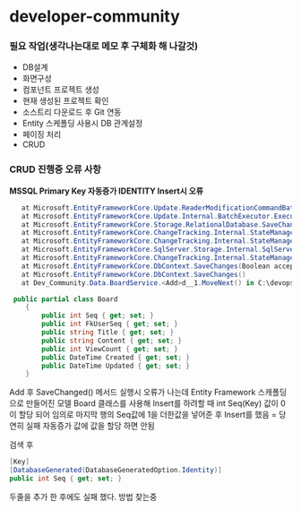 # developer-community

### 필요 작업(생각나는대로 메모 후 구체화 해 나갈것)
- DB설계
- 화면구성
- 컴포넌트 프로젝트 생성
- 현재 생성된 프로젝트 확인
- 소스트리 다운로드 후 Git 연동
- Entity 스케폴딩 사용시 DB 관계설정
- 페이징 처리
- CRUD

### CRUD 진행중 오류 사항
**MSSQL Primary Key 자동증가 IDENTITY Insert시 오류**  

```C#
   at Microsoft.EntityFrameworkCore.Update.ReaderModificationCommandBatch.Execute(IRelationalConnection connection)
   at Microsoft.EntityFrameworkCore.Update.Internal.BatchExecutor.Execute(IEnumerable`1 commandBatches, IRelationalConnection connection)
   at Microsoft.EntityFrameworkCore.Storage.RelationalDatabase.SaveChanges(IList`1 entries)
   at Microsoft.EntityFrameworkCore.ChangeTracking.Internal.StateManager.SaveChanges(IList`1 entriesToSave)
   at Microsoft.EntityFrameworkCore.ChangeTracking.Internal.StateManager.SaveChanges(DbContext _, Boolean acceptAllChangesOnSuccess)
   at Microsoft.EntityFrameworkCore.SqlServer.Storage.Internal.SqlServerExecutionStrategy.Execute[TState,TResult](TState state, Func`3 operation, Func`3 verifySucceeded)
   at Microsoft.EntityFrameworkCore.ChangeTracking.Internal.StateManager.SaveChanges(Boolean acceptAllChangesOnSuccess)
   at Microsoft.EntityFrameworkCore.DbContext.SaveChanges(Boolean acceptAllChangesOnSuccess)
   at Microsoft.EntityFrameworkCore.DbContext.SaveChanges()
   at Dev_Community.Data.BoardService.<Add>d__1.MoveNext() in C:\devops\Dev-Community\Dev-Community\Data\DBConnection\BoardService.cs:line 21
```

```C#
 public partial class Board
    {
        public int Seq { get; set; }
        public int FkUserSeq { get; set; }
        public string Title { get; set; }
        public string Content { get; set; }
        public int ViewCount { get; set; }
        public DateTime Created { get; set; }
        public DateTime Updated { get; set; }
    }
```

Add 후 SaveChanged() 메서드 실행시 오류가 나는데
Entity Framework 스캐폴딩으로 만들어진 모델 Board 클래스를 사용해 Insert를 하려할 때
int Seq(Key) 값이 0이 할당 되어 임의로 마지막 행의 Seq값에 1을 더한값을 넣어준 후 Insert를 했음
= 당연히 실패 자동증가 값에 값을 할당 하면 안됨

검색 후
```C#
[Key]
[DatabaseGenerated(DatabaseGeneratedOption.Identity)]
public int Seq { get; set; }
```
두줄을 추가 한 후에도 실패 했다. 방법 찾는중


